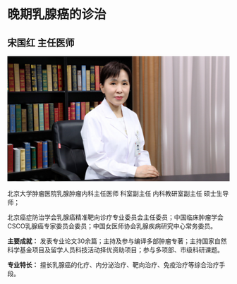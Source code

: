 # 晚期乳腺癌的诊治

## 宋国红 主任医师

![1678505059570](image/c01_89/1678505059570.png)

北京大学肿瘤医院乳腺肿瘤内科主任医师 科室副主任 内科教研室副主任 硕士生导师；

北京癌症防治学会乳腺癌精准靶向诊疗专业委员会主任委员；中国临床肿瘤学会CSCO乳腺癌专家委员会委员；中国女医师协会乳腺疾病研究中心常务委员。


**主要成就：** 发表专业论文30余篇；主持及参与编译多部肿瘤专著；主持国家自然科学基金项目及留学人员科技活动择优资助项目；参与多项部、市级科研课题。


**专业特长：** 擅长乳腺癌的化疗、内分泌治疗、靶向治疗、免疫治疗等综合治疗手段。
